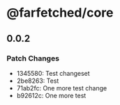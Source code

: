# @farfetched/core

## 0.0.2

### Patch Changes

- 1345580: Test changeset
- 2be8263: Test
- 71ab2fc: One more test change
- b92612c: One more test
